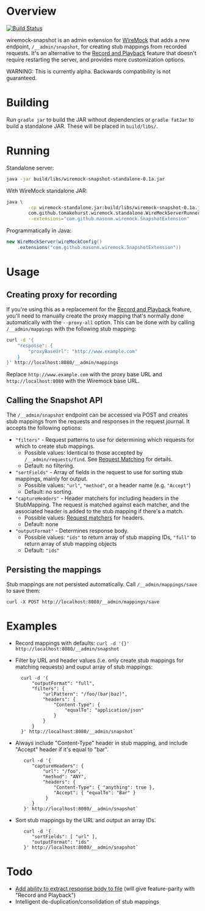 # Overview

[![Build Status](https://travis-ci.org/MasonM/wiremock-snapshot.svg?branch=master)](https://travis-ci.org/MasonM/wiremock-snapshot)

wiremock-snapshot is an admin extension for [WireMock](http://wiremock.org) that adds a new endpoint, `/__admin/snapshot`, for creating stub mappings from recorded requests. It's an alternative to the
[Record and Playback](http://wiremock.org/docs/record-playback/) feature that doesn't require
restarting the server, and provides more customization options.

WARNING: This is currently alpha. Backwards compatibility is not guaranteed.

# Building

Run `gradle jar` to build the JAR without dependencies or `gradle fatJar` to build a standalone JAR.
These will be placed in `build/libs/`.

# Running

Standalone server:
```sh
java -jar build/libs/wiremock-snapshot-standalone-0.1a.jar
```

With WireMock standalone JAR:
```sh
java \
        -cp wiremock-standalone.jar:build/libs/wiremock-snapshot-0.1a.jar \
        com.github.tomakehurst.wiremock.standalone.WireMockServerRunner \
        --extensions="com.github.masonm.wiremock.SnapshotExtension"
```

Programmatically in Java:
```java
new WireMockServer(wireMockConfig()
    .extensions("com.github.masonm.wiremock.SnapshotExtension"))
```

# Usage

## Creating proxy for recording

If you're using this as a replacement for the [Record and Playback](http://wiremock.org/docs/record-playback/) feature, you'll need to manually create the proxy mapping that's normally done automatically with the `--proxy-all` option. This can be done with by calling `/__admin/mappings` with the following stub mapping:

```sh
curl -d '{
    "response": {
        "proxyBaseUrl": "http://www.example.com"
    }
}' http://localhost:8080/__admin/mappings
```

Replace `http://www.example.com` with the proxy base URL and `http://localhost:8080` with the Wiremock base URL.

## Calling the Snapshot API

The `/__admin/snapshot` endpoint can be accessed via POST and creates stub mappings from the requests and responses in the request journal. It accepts the following options:
* `"filters"` - Request patterns to use for determining which requests for which to create stub mappings.
  * Possible values: Identical to those accepted by `/__admin/requests/find`. See [Request Matching](http://wiremock.org/docs/request-matching/) for details.
  * Default: no filtering.
* `"sortFields"` - Array of fields in the request to use for sorting stub mappings, mainly for output.
  * Possible values:  `"url"`, `"method"`, or a header name (e.g. `"Accept"`)
  * Default: no sorting.
* `"captureHeaders"` - Header matchers for including headers in the StubMapping. The request is matched against each matcher, and the associated header is added to the stub mapping if there's a match.
  * Possible values: [Request matchers](http://wiremock.org/docs/request-matching/) for headers.
  * Default: none
* `"outputFormat"` - Determines response body.
  * Possible values: `"ids"` to return array of stub mapping IDs, `"full"` to return array of stub mapping objects
  * Default: `"ids"`

## Persisting the mappings

Stub mappings are not persisted automatically. Call `/__admin/mappings/save` to save them:

    curl -X POST http://localhost:8080/__admin/mappings/save
    
# Examples

* Record mappings with defaults: `curl -d '{}' http://localhost:8080/__admin/snapshot`
* Filter by URL and header values (i.e. only create stub mappings for matching requests) and ouput array of stub mappings:

        curl -d '{
            "outputFormat": "full",
            "filters": {
                "urlPattern": "/foo/(bar|baz)",
                "headers": {
                    "Content-Type": {
                        "equalTo": "application/json"
                    }
                }
            }
        }' http://localhost:8080/__admin/snapshot`
* Always include "Content-Type" header in stub mapping, and include "Accept" header if it's equal to "bar".

         curl -d '{
            "captureHeaders": {
                "url": "/foo",
                "method": "ANY",
                "headers": {
                    "Content-Type": { "anything": true },
                    "Accept": { "equalTo": "Bar" }
                 }
            }
         }' http://localhost:8080/__admin/snapshot`
* Sort stub mappings by the URL and output an array IDs.

         curl -d '{
            "sortFields": [ "url" ],
            "outputFormat": "ids"
         }' http://localhost:8080/__admin/snapshot`
# Todo

* [Add ability to extract response body to file](https://github.com/MasonM/wiremock-snapshot/issues/1) (will give feature-parity with "Record and Playback")
* Intelligent de-duplication/consolidation of stub mappings
